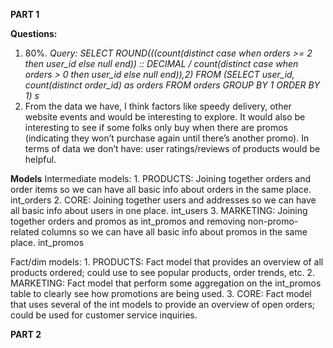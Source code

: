 **PART 1**

**Questions:**
1. 80%. 
    *Query: SELECT ROUND(((count(distinct case when orders >= 2 then user_id else null end)) :: DECIMAL / count(distinct case when orders > 0 then user_id else null     end)),2) FROM (SELECT user_id, count(distinct order_id) as orders FROM orders GROUP BY 1 ORDER BY 1) s*
2. From the data we have, I think factors like speedy delivery, other website events and would be interesting to explore. It would also be interesting to see if some folks only buy when there are promos (indicating they won’t purchase again until there’s another promo). In terms of data we don’t have: user ratings/reviews of products would be helpful.

**Models**
Intermediate models:
    1. PRODUCTS: Joining together orders and order items so we can have all basic info about orders in the same place. int_orders
    2. CORE: Joining together users and addresses so we can have all basic info about users in one place. int_users
    3. MARKETING: Joining together orders and promos as int_promos and removing non-promo-related columns so we can have all basic info about promos in the same     place. int_promos

Fact/dim models: 
        1. PRODUCTS: Fact model that provides an overview of all products ordered; could use to see popular products, order trends, etc.
        2. MARKETING: Fact model that perform some aggregation on the int_promos table to clearly see how promotions are being used.
        3. CORE: Fact model that uses several of the int models to provide an overview of open orders; could be used for customer service inquiries. 

**PART 2**

